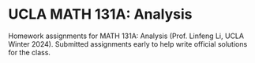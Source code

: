 # UCLA MATH 131A: Analysis

Homework assignments for MATH 131A: Analysis (Prof. Linfeng Li, UCLA Winter 2024). Submitted assignments early to help write official solutions for the class.